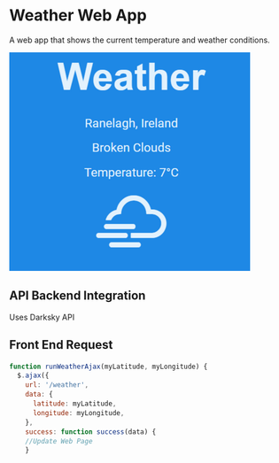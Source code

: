 # Weather Web App

A web app that shows the current temperature and weather conditions.

![](/Weather-435.png)

## API Backend Integration

Uses Darksky API

## Front End Request

```javascript
function runWeatherAjax(myLatitude, myLongitude) {
  $.ajax({
    url: '/weather',
    data: {
      latitude: myLatitude,
      longitude: myLongitude,
    },
    success: function success(data) {
    //Update Web Page 
    }
```
